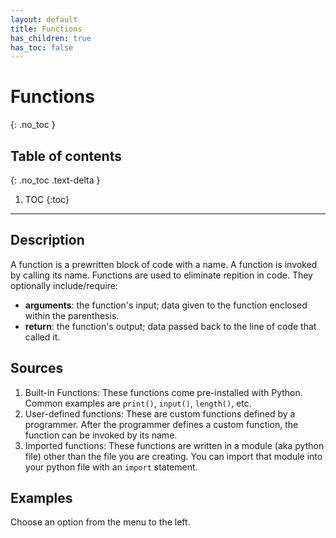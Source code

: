 ```yaml
---
layout: default
title: Functions
has_children: true
has_toc: false
---
```


# Functions
{: .no_toc }
## Table of contents
{: .no_toc .text-delta }

1. TOC
{:toc}

---

## Description
A function is a prewritten block of code with a name. A function is invoked by calling its name. Functions are used to eliminate repition in code. They optionally include/require:
  - **arguments**: the function's input; data given to the function enclosed within the parenthesis.
  - **return**: the function's output; data passed back to the line of code that called it.

## Sources
1. Built-in Functions: These functions come pre-installed with Python. Common examples are `print()`, `input()`, `length()`, etc.  
2. User-defined functions: These are custom functions defined by a programmer. After the programmer defines a custom function, the function can be invoked by its name.
3. Imported functions: These functions are written in a module (aka python file) other than the file you are creating. You can import that module into your python file with an `import` statement.

## Examples
Choose an option from the menu to the left.
